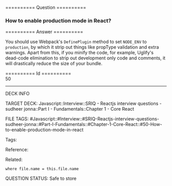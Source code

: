 ========== Question ==========  

### How to enable production mode in React?  

========== Answer ==========  

You should use Webpack's `DefinePlugin` method to set `NODE_ENV` to
`production`, by which it strip out things like propType validation and extra
warnings. Apart from this, if you minify the code, for example, Uglify's
dead-code elimination to strip out development only code and comments, it will
drastically reduce the size of your bundle.

========== Id ==========  
50

---

DECK INFO

TARGET DECK: Javascript::Interview::SRIQ - Reactjs interview questions - sudheer jonna::Part I - Fundamentals::Chapter 1 - Core React

FILE TAGS: #Javascript::#Interview::#SRIQ-Reactjs-interview-questions-sudheer-jonna::#Part-I-Fundamentals::#Chapter-1-Core-React::#50-How-to-enable-production-mode-in-react

Tags:

Reference:

Related:

```dataview
where file.name = this.file.name
```
QUESTION STATUS: Safe to store
